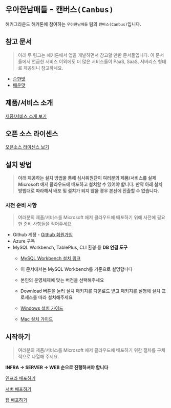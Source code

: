# `우아한남매들` - `캔버스(Canbus)`

해커그라운드 해커톤에 참여하는 `우아한남매들` 팀의 `캔버스(Canbus)`입니다.

## 참고 문서

> 아래 두 링크는 해커톤에서 앱을 개발하면서 참고할 만한 문서들입니다. 이 문서들에서 언급한 서비스 이외에도 더 많은 서비스들이 PaaS, SaaS, 서버리스 형태로 제공되니 참고하세요.

- [순한맛](./REFERENCES_BASIC.md)
- [매운맛](./REFERENCES_ADVANCED.md)

## 제품/서비스 소개

<!-- 아래 링크는 지우지 마세요 -->
[제품/서비스 소개 보기](TOPIC.md)
<!-- 위 링크는 지우지 마세요 -->

## 오픈 소스 라이센스

<!-- 아래 링크는 지우지 마세요 -->
[오픈소스 라이센스 보기](./LICENSE)
<!-- 위 링크는 지우지 마세요 -->

## 설치 방법

> **아래 제공하는 설치 방법을 통해 심사위원단이 여러분의 제품/서비스를 실제 Microsoft 애저 클라우드에 배포하고 설치할 수 있어야 합니다. 만약 아래 설치 방법대로 따라해서 배포 및 설치가 되지 않을 경우 본선에 진출할 수 없습니다.**

### 사전 준비 사항

> 여러분의 제품/서비스를 Microsoft 애저 클라우드에 배포하기 위해 사전에 필요한 준비 사항들을 적어주세요.
>

- Github 계정 - [Github 회원가입](https://github.com/signup)
- Azure 구독
- MySQL Workbench, TablePlus, CLI 환경 등 **DB 연결 도구**
    - [MySQL Workbench 설치 링크](https://dev.mysql.com/downloads/workbench/)
    - 이 문서에서는 MySQL Workbench를 기준으로 설명합니다
    - 본인의 운영체제에 맞는 버전을 선택해주세요
    - Download 버튼을 눌러 설치 패키지를 다운로드 받고 패키지를 실행해 설치 프로세스를 따라 설치해주세요

    - [Windows 설치 가이드](WORKBENCH_INSTALL_WIN.md)

    - [Mac 설치 가이드](WORKBENCH_INSTALL_MAC.md)

## 시작하기

> 여러분의 제품/서비스를 Microsoft 애저 클라우드에 배포하기 위한 절차를 구체적으로 나열해 주세요.
>

**INFRA -> SERVER -> WEB 순으로 진행하셔야 합니다**

[인프라 배포하기](INFRA_DEPLOY.md)

[서버 배포하기](SERVER_DEPLOY.md)

[웹 배포하기](WEB_DEPLOY.md)
